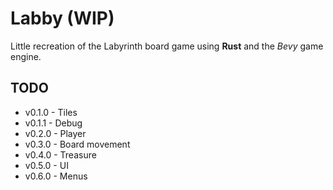 # Labby (WIP)

Little recreation of the Labyrinth board game using **Rust** and the *Bevy* game engine.

## TODO
- v0.1.0 - Tiles
- v0.1.1 - Debug
- v0.2.0 - Player
- v0.3.0 - Board movement
- v0.4.0 - Treasure
- v0.5.0 - UI
- v0.6.0 - Menus